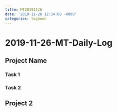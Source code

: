 ```yaml
---
title: MT20191126
date: '2019-11-26 12:34:00 -0000'
categories: logbook
---
```


# 2019-11-26-MT-Daily-Log

## Project Name

### Task 1

### Task 2

## Project 2

